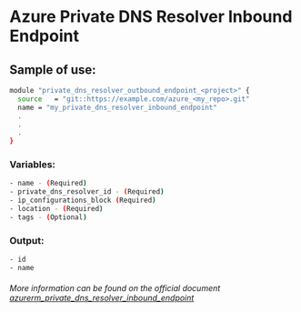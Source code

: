 # Azure Private DNS Resolver Inbound Endpoint

## Sample of use:

```bash
module "private_dns_resolver_outbound_endpoint_<project>" {
  source   = "git::https://example.com/azure_<my_repo>.git"
  name = "my_private_dns_resolver_inbound_endpoint"
  .
  .
  .
}
```

### Variables:

```bash
- name - (Required)
- private_dns_resolver_id - (Required)
- ip_configurations_block (Required)
- location - (Required)
- tags - (Optional)
```

### Output:

```bash
- id
- name
```

###### More information can be found on the official document [azurerm_private_dns_resolver_inbound_endpoint](https://registry.terraform.io/providers/hashicorp/azurerm/latest/docs/resources/private_dns_resolver_inbound_endpoint)